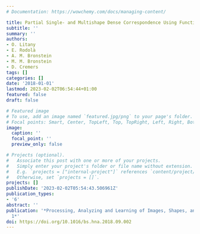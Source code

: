 ```yaml
---
# Documentation: https://wowchemy.com/docs/managing-content/

title: Partial Single- and Multishape Dense Correspondence Using Functional Maps
subtitle: ''
summary: ''
authors:
- O. Litany
- E. Rodolà
- A. M. Bronstein
- M. M. Bronstein
- D. Cremers
tags: []
categories: []
date: '2018-01-01'
lastmod: 2023-02-02T06:54:44+01:00
featured: false
draft: false

# Featured image
# To use, add an image named `featured.jpg/png` to your page's folder.
# Focal points: Smart, Center, TopLeft, Top, TopRight, Left, Right, BottomLeft, Bottom, BottomRight.
image:
  caption: ''
  focal_point: ''
  preview_only: false

# Projects (optional).
#   Associate this post with one or more of your projects.
#   Simply enter your project's folder or file name without extension.
#   E.g. `projects = ["internal-project"]` references `content/project/deep-learning/index.md`.
#   Otherwise, set `projects = []`.
projects: []
publishDate: '2023-02-02T05:54:43.506961Z'
publication_types:
- '6'
abstract: ''
publication: '*Processing, Analyzing and Learning of Images, Shapes, and Forms: Part
  1*'
doi: https://doi.org/10.1016/bs.hna.2018.09.002
---
```

